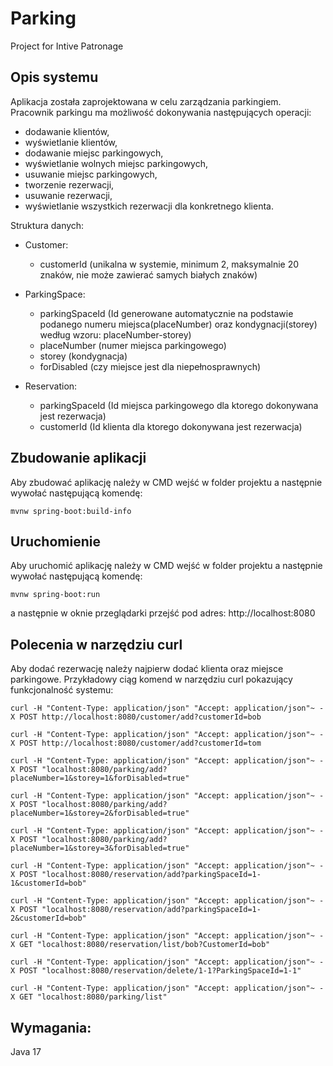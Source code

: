 # Parking
Project for Intive Patronage

## Opis systemu
Aplikacja została zaprojektowana w celu zarządzania parkingiem. Pracownik parkingu ma możliwość dokonywania następujących operacji:
* dodawanie klientów,
* wyświetlanie klientów,
* dodawanie miejsc parkingowych,
* wyświetlanie wolnych miejsc parkingowych,
* usuwanie miejsc parkingowych,
* tworzenie rezerwacji,
* usuwanie rezerwacji,
* wyświetlanie wszystkich rezerwacji dla konkretnego klienta.

Struktura danych:
* Customer:
  - customerId (unikalna w systemie, minimum 2, maksymalnie 20 znaków, nie może zawierać samych białych znaków)
 
* ParkingSpace:
  - parkingSpaceId (Id generowane automatycznie na podstawie podanego numeru miejsca(placeNumber) oraz kondygnacji(storey) według wzoru: placeNumber-storey)
  - placeNumber (numer miejsca parkingowego)
  - storey (kondygnacja)
  - forDisabled (czy miejsce jest dla niepełnosprawnych)
  
* Reservation:
  - parkingSpaceId (Id miejsca parkingowego dla ktorego dokonywana jest rezerwacja)
  - customerId (Id klienta dla ktorego dokonywana jest rezerwacja)
  
  
 ## Zbudowanie aplikacji
  Aby zbudować aplikację należy w CMD wejść w folder projektu a następnie wywołać następującą komendę:
  ```curl
  mvnw spring-boot:build-info
  ```
  
 ## Uruchomienie
  Aby uruchomić aplikację należy w CMD wejść w folder projektu a następnie wywołać następującą komendę:
  
  ```curl
  mvnw spring-boot:run
  ```
 a następnie w oknie przeglądarki przejść pod adres: http://localhost:8080
 
 
## Polecenia w narzędziu curl
 Aby dodać rezerwację należy najpierw dodać klienta oraz miejsce parkingowe. Przykładowy ciąg komend w narzędziu curl pokazujący funkcjonalność systemu:

 ```curl
 curl -H "Content-Type: application/json" "Accept: application/json"~ -X POST http://localhost:8080/customer/add?customerId=bob
 
 curl -H "Content-Type: application/json" "Accept: application/json"~ -X POST http://localhost:8080/customer/add?customerId=tom
 
 curl -H "Content-Type: application/json" "Accept: application/json"~ -X POST "localhost:8080/parking/add?placeNumber=1&storey=1&forDisabled=true"
 
 curl -H "Content-Type: application/json" "Accept: application/json"~ -X POST "localhost:8080/parking/add?placeNumber=1&storey=2&forDisabled=true"
 
 curl -H "Content-Type: application/json" "Accept: application/json"~ -X POST "localhost:8080/parking/add?placeNumber=1&storey=3&forDisabled=true"
 
 curl -H "Content-Type: application/json" "Accept: application/json"~ -X POST "localhost:8080/reservation/add?parkingSpaceId=1-1&customerId=bob"
 
 curl -H "Content-Type: application/json" "Accept: application/json"~ -X POST "localhost:8080/reservation/add?parkingSpaceId=1-2&customerId=bob"
 
 curl -H "Content-Type: application/json" "Accept: application/json"~ -X GET "localhost:8080/reservation/list/bob?CustomerId=bob"
 
 curl -H "Content-Type: application/json" "Accept: application/json"~ -X POST "localhost:8080/reservation/delete/1-1?ParkingSpaceId=1-1"
 
 curl -H "Content-Type: application/json" "Accept: application/json"~ -X GET "localhost:8080/parking/list"
 ```
 
## Wymagania:
 Java 17



 
 

 

  
  
  
  
  
  
